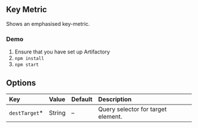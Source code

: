 ## Key Metric

Shows an emphasised key-metric.

### Demo

1. Ensure that you have set up Artifactory
2. `npm install`
3. `npm start`

## Options

| Key           | Value  | Default | Description                        |
|:--------------|:-------|:--------|:-----------------------------------|
| `destTarget`* | String | –       | Query selector for target element. |
